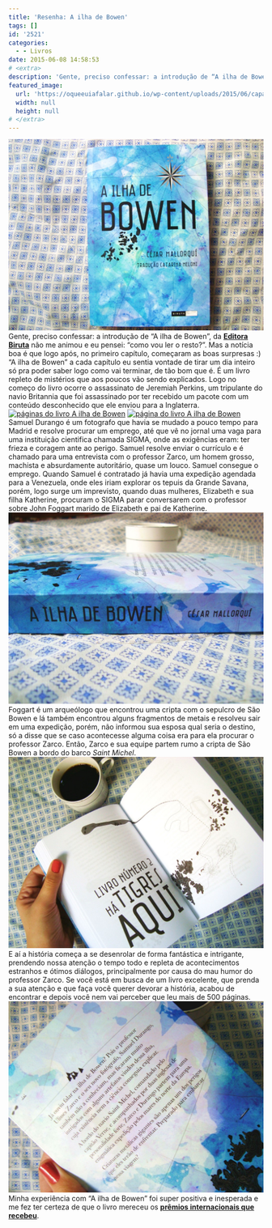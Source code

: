 ```yaml
---
title: 'Resenha: A ilha de Bowen'
tags: []
id: '2521'
categories:
  - - Livros
date: 2015-06-08 14:58:53
# <extra>
description: 'Gente, preciso confessar: a introdução de “A ilha de Bowen”, da Editora Biruta não me animou e eu pensei: “como vou ler o resto?”. Mas a notícia boa é que logo após, no primeiro capítulo, começaram as boas surpresas 🙂 “A ilha de Bowen” a cada capítulo eu sentia vontade de tirar um dia inteiro só pra poder saber logo como vai terminar, de tão bom que é. É um livro repleto de mistérios que aos poucos vão sendo explicados. Logo no começo do livro ocorre o assassinato de Jeremiah Perkins, um tripulante do navio Britannia que foi assassinado por ter recebido um pacote com um conteúdo desconhecido que ele enviou para a Inglaterra. Samuel Durango é um fotografo que havia se mudado a pouco tempo para Madrid e resolve procurar um emprego, até que vê no jornal uma vaga para &hellip;'
featured_image: 
  url: 'https://oqueeuiafalar.github.io/wp-content/uploads/2015/06/capa-do-livro-A-ilha-de-Bowen-Editora-Biruta-1024x768.jpg'
  width: null
  height: null
# </extra>
---
```


[![capa do livro A ilha de Bowen - Editora Biruta](/wp-content/uploads/2015/06/capa-do-livro-A-ilha-de-Bowen-Editora-Biruta-1024x768.jpg)](/wp-content/uploads/2015/06/capa-do-livro-A-ilha-de-Bowen-Editora-Biruta.jpg) Gente, preciso confessar: a introdução de “A ilha de Bowen”, da **[Editora Biruta](http://www.editorabiruta.com.br/livro/a-ilha-de-bowen/)** não me animou e eu pensei: “como vou ler o resto?”. Mas a notícia boa é que logo após, no primeiro capítulo, começaram as boas surpresas :) “A ilha de Bowen” a cada capítulo eu sentia vontade de tirar um dia inteiro só pra poder saber logo como vai terminar, de tão bom que é. É um livro repleto de mistérios que aos poucos vão sendo explicados. Logo no começo do livro ocorre o assassinato de Jeremiah Perkins, um tripulante do navio Britannia que foi assassinado por ter recebido um pacote com um conteúdo desconhecido que ele enviou para a Inglaterra. [![páginas do livro A ilha de Bowen](/wp-content/uploads/2015/06/páginas-do-livro-A-ilha-de-Bowen-1024x768.jpg)](/wp-content/uploads/2015/06/páginas-do-livro-A-ilha-de-Bowen.jpg) [![página do livro A ilha de Bowen](/wp-content/uploads/2015/06/página-do-livro-A-ilha-de-Bowen-1024x768.jpg)](/wp-content/uploads/2015/06/página-do-livro-A-ilha-de-Bowen.jpg) Samuel Durango é um fotografo que havia se mudado a pouco tempo para Madrid e resolve procurar um emprego, até que vê no jornal uma vaga para uma instituição cientifica chamada SIGMA, onde as exigências eram: ter frieza e coragem ante ao perigo. Samuel resolve enviar o currículo e é chamado para uma entrevista com o professor Zarco, um homem grosso, machista e absurdamente autoritário, quase um louco. Samuel consegue o emprego. Quando Samuel é contratado já havia uma expedição agendada para a Venezuela, onde eles iriam explorar os tepuis da Grande Savana, porém, logo surge um imprevisto, quando duas mulheres, Elizabeth e sua filha Katherine, procuram o SIGMA parar conversarem com o professor sobre John Foggart marido de Elizabeth e pai de Katherine. [![lombada do livro A ilha de Bowen](/wp-content/uploads/2015/06/lombada-do-livro-A-ilha-de-Bowen-1024x768.jpg)](/wp-content/uploads/2015/06/lombada-do-livro-A-ilha-de-Bowen.jpg) Foggart é um arqueólogo que encontrou uma cripta com o sepulcro de São Bowen e lá também encontrou alguns fragmentos de metais e resolveu sair em uma expedição, porém, não informou sua esposa qual seria o destino, só a disse que se caso acontecesse alguma coisa era para ela procurar o professor Zarco. Então, Zarco e sua equipe partem rumo a cripta de São Bowen a bordo do barco _Saint Michel_.[![Paginas do livro a Ilha de Bowen da Editora Biruta](/wp-content/uploads/2015/06/Paginas-do-livro-a-Ilha-de-Bowen-da-Editora-Biruta-1024x768.jpg)](/wp-content/uploads/2015/06/Paginas-do-livro-a-Ilha-de-Bowen-da-Editora-Biruta.jpg) E aí a história começa a se desenrolar de forma fantástica e intrigante, prendendo nossa atenção o tempo todo e repleta de acontecimentos estranhos e ótimos diálogos, principalmente por causa do mau humor do professor Zarco. Se você está em busca de um livro excelente, que prenda a sua atenção e que faça você querer devorar a história, acabou de encontrar e depois você nem vai perceber que leu mais de 500 páginas. [![contra capa do livro A ilha de Bowen - Editora Biruta](/wp-content/uploads/2015/06/contra-capa-do-livro-A-ilha-de-Bowen-Editora-Biruta-1024x768.jpg)](/wp-content/uploads/2015/06/contra-capa-do-livro-A-ilha-de-Bowen-Editora-Biruta.jpg) Minha experiência com “A ilha de Bowen” foi super positiva e inesperada e me fez ter certeza de que o livro mereceu os **[prêmios internacionais que recebeu](http://www.editorabiruta.com.br/livro/a-ilha-de-bowen/)**.
